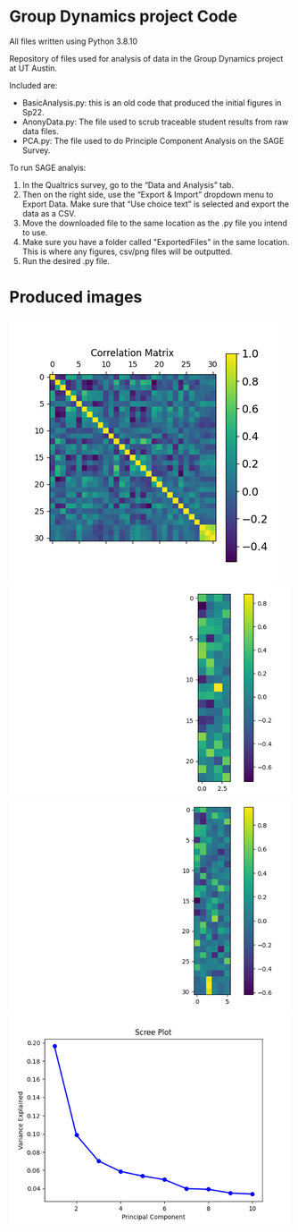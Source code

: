 # Group Dynamics project Code

All files written using Python 3.8.10

Repository of files used for analysis of data in the Group Dynamics project at UT Austin.

Included are:
- BasicAnalysis.py: this is an old code that produced the initial figures in Sp22.
- AnonyData.py: The file used to scrub traceable student results from raw data files.
- PCA.py: The file used to do Principle Component Analysis on the SAGE Survey.

To run SAGE analyis:
1.	In the Qualtrics survey, go to the “Data and Analysis” tab. 
2.	Then on the right side, use the “Export & Import” dropdown menu to Export Data. Make sure that “Use choice text” is selected and export the data as a CSV.
3.	Move the downloaded file to the same location as the .py file you intend to use.
4.	Make sure you have a folder called "ExportedFiles" in the same location. This is where any figures, csv/png files will be outputted.
5.	Run the desired .py file.

# Produced images
![Correlation Matrix](SAGE_CorrM.png)
![SAGE Factor Analysis-for confirmation](SAGE_FA.png)
![Survey PCA](SAGE_PCA.png)
![Scree Plot](Scree.png)

